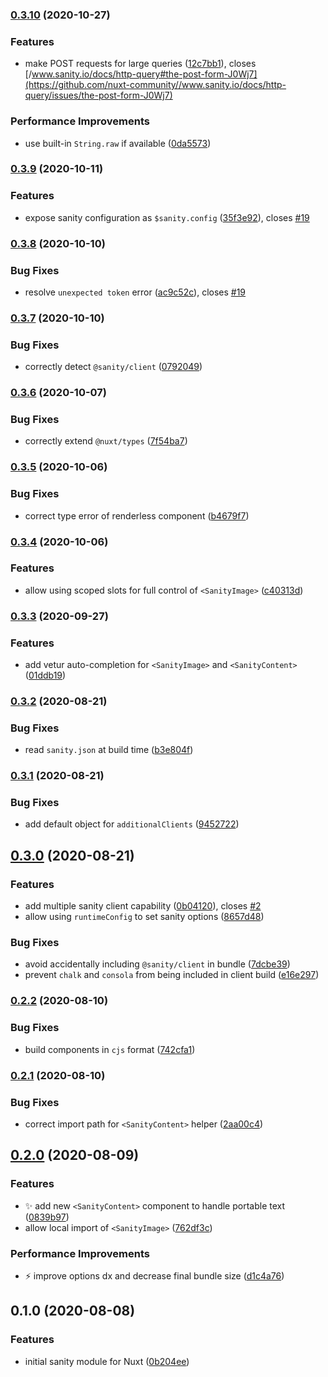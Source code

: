 ### [0.3.10](https://github.com/nuxt-community/sanity-module/compare/0.3.9...0.3.10) (2020-10-27)


### Features

* make POST requests for large queries ([12c7bb1](https://github.com/nuxt-community/sanity-module/commit/12c7bb14ef6a1121eea1775ff1beb55ad288ae0e)), closes [/www.sanity.io/docs/http-query#the-post-form-J0Wj7](https://github.com/nuxt-community//www.sanity.io/docs/http-query/issues/the-post-form-J0Wj7)


### Performance Improvements

* use built-in `String.raw` if available ([0da5573](https://github.com/nuxt-community/sanity-module/commit/0da55733ba6bc3a61fc892961980f51ebdbe5bb7))

### [0.3.9](https://github.com/nuxt-community/sanity-module/compare/0.3.8...0.3.9) (2020-10-11)


### Features

* expose sanity configuration as `$sanity.config` ([35f3e92](https://github.com/nuxt-community/sanity-module/commit/35f3e92255911244ac77a11a8c71bbe5ef84a08b)), closes [#19](https://github.com/nuxt-community/sanity-module/issues/19)

### [0.3.8](https://github.com/nuxt-community/sanity-module/compare/0.3.7...0.3.8) (2020-10-10)


### Bug Fixes

* resolve `unexpected token` error ([ac9c52c](https://github.com/nuxt-community/sanity-module/commit/ac9c52cf4945e6a8f522e2a60e7cd1fbbd5a1307)), closes [#19](https://github.com/nuxt-community/sanity-module/issues/19)

### [0.3.7](https://github.com/nuxt-community/sanity-module/compare/0.3.6...0.3.7) (2020-10-10)


### Bug Fixes

* correctly detect `@sanity/client` ([0792049](https://github.com/nuxt-community/sanity-module/commit/07920495700120223254acf5aaa0d679db344266))

### [0.3.6](https://github.com/nuxt-community/sanity-module/compare/0.3.5...0.3.6) (2020-10-07)


### Bug Fixes

* correctly extend `@nuxt/types` ([7f54ba7](https://github.com/nuxt-community/sanity-module/commit/7f54ba7d114e132ec5c52a71e507b1d3c2d45b58))

### [0.3.5](https://github.com/nuxt-community/sanity-module/compare/0.3.4...0.3.5) (2020-10-06)


### Bug Fixes

* correct type error of renderless component ([b4679f7](https://github.com/nuxt-community/sanity-module/commit/b4679f731406c3405cbf8bbfd599cf7ae22265fb))

### [0.3.4](https://github.com/nuxt-community/sanity-module/compare/0.3.3...0.3.4) (2020-10-06)


### Features

* allow using scoped slots for full control of `<SanityImage>` ([c40313d](https://github.com/nuxt-community/sanity-module/commit/c40313d37933d9c601a30c7cce22ee4de44c5491))

### [0.3.3](https://github.com/nuxt-community/sanity-module/compare/0.3.2...0.3.3) (2020-09-27)


### Features

* add vetur auto-completion for `<SanityImage>` and `<SanityContent>` ([01ddb19](https://github.com/nuxt-community/sanity-module/commit/01ddb1916a43fb58d02164632af693366c941aea))

### [0.3.2](https://github.com/nuxt-community/sanity-module/compare/0.3.1...0.3.2) (2020-08-21)


### Bug Fixes

* read `sanity.json` at build time ([b3e804f](https://github.com/nuxt-community/sanity-module/commit/b3e804fd4ed9a0ea9c5e509575ed85144aa9e3d9))

### [0.3.1](https://github.com/nuxt-community/sanity-module/compare/0.3.0...0.3.1) (2020-08-21)


### Bug Fixes

* add default object for `additionalClients` ([9452722](https://github.com/nuxt-community/sanity-module/commit/9452722ce080a4e1525f9cde20901a6dc5361812))

## [0.3.0](https://github.com/nuxt-community/sanity-module/compare/0.2.2...0.3.0) (2020-08-21)


### Features

* add multiple sanity client capability ([0b04120](https://github.com/nuxt-community/sanity-module/commit/0b04120585db27e6336baa55a83d033f4f07f7ae)), closes [#2](https://github.com/nuxt-community/sanity-module/issues/2)
* allow using `runtimeConfig` to set sanity options ([8657d48](https://github.com/nuxt-community/sanity-module/commit/8657d4842e5d448c51079d696536633c6886dd19))


### Bug Fixes

* avoid accidentally including `@sanity/client` in bundle ([7dcbe39](https://github.com/nuxt-community/sanity-module/commit/7dcbe39a2b2cac598decdd0002abb3940d43ce57))
* prevent `chalk` and `consola` from being included in client build ([e16e297](https://github.com/nuxt-community/sanity-module/commit/e16e29727805227e7472f11e6fd1cfc00626fb56))

### [0.2.2](https://github.com/nuxt-community/sanity-module/compare/0.2.1...0.2.2) (2020-08-10)


### Bug Fixes

* build components in `cjs` format ([742cfa1](https://github.com/nuxt-community/sanity-module/commit/742cfa1b6bfe48ef28714f1a8949d3f7c647754f))

### [0.2.1](https://github.com/nuxt-community/sanity-module/compare/0.2.0...0.2.1) (2020-08-10)


### Bug Fixes

* correct import path for `<SanityContent>` helper ([2aa00c4](https://github.com/nuxt-community/sanity-module/commit/2aa00c49aea623c030f01390bd577217386b2c58))

## [0.2.0](https://github.com/nuxt-community/sanity-module/compare/0.1.0...0.2.0) (2020-08-09)


### Features

* ✨ add new `<SanityContent>` component to handle portable text ([0839b97](https://github.com/nuxt-community/sanity-module/commit/0839b97369dbd44826f707df6077aca50eaac789))
* allow local import of `<SanityImage>` ([762df3c](https://github.com/nuxt-community/sanity-module/commit/762df3c805ba89df3f96279d065ad4debc7323c0))


### Performance Improvements

* ⚡️ improve options dx and decrease final bundle size ([d1c4a76](https://github.com/nuxt-community/sanity-module/commit/d1c4a76c769c1479bcd319f9f4c6839c4a53832d))

## 0.1.0 (2020-08-08)


### Features

* initial sanity module for Nuxt ([0b204ee](https://github.com/nuxt-community/sanity-module/commit/0b204ee8b1d8fac241602bf7ad8180bbb534265b))

